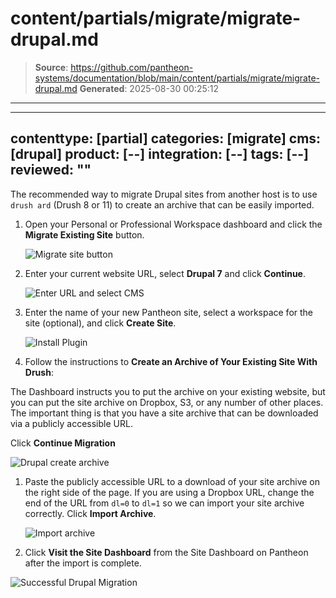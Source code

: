 # content/partials/migrate/migrate-drupal.md

> **Source**: https://github.com/pantheon-systems/documentation/blob/main/content/partials/migrate/migrate-drupal.md
> **Generated**: 2025-08-30 00:25:12

---

---
contenttype: [partial]
categories: [migrate]
cms: [drupal]
product: [--]
integration: [--]
tags: [--]
reviewed: ""
---

The recommended way to migrate Drupal sites from another host is to use `drush ard` (Drush 8 or 11) to create an archive that can be easily imported.

1. Open your Personal or Professional Workspace dashboard and click the **Migrate Existing Site** button.

   ![Migrate site button](../../../images/dashboard/new-dashboard/2024/migrate-site-button.png)

1. Enter your current website URL, select **Drupal 7** and click **Continue**.

   ![Enter URL and select CMS](../../../images/dashboard/new-dashboard/2024/migrate-site-cms-drupal.png)

1. Enter the name of your new Pantheon site, select a workspace for the site (optional), and click **Create Site**.

   ![Install Plugin](../../../images/migrate-site-drupal-create-site.png)

1. Follow the instructions to **Create an Archive of Your Existing Site With Drush**:

  The Dashboard instructs you to put the archive on your existing website, but you can put the site archive on Dropbox, S3, or any number of other places. The important thing is that you have a site archive that can be downloaded via a publicly accessible URL.

  Click **Continue Migration**

  ![Drupal create archive](../../../images/dashboard/new-dashboard/2024/drupal-guided-migrate.png)

1. Paste the publicly accessible URL to a download of your site archive on the right side of the page. If you are using a Dropbox URL, change the end of the URL from `dl=0` to `dl=1` so we can import your site archive correctly. Click **Import Archive**.

   ![Import archive](../../../images/migrate-site-drupal-import-archive.png)

1.  Click **Visit the Site Dashboard** from the Site Dashboard on Pantheon after the import is complete.

   ![Successful Drupal Migration](../../../images/dashboard/new-dashboard/2024/successful-drupal-migration.png)

